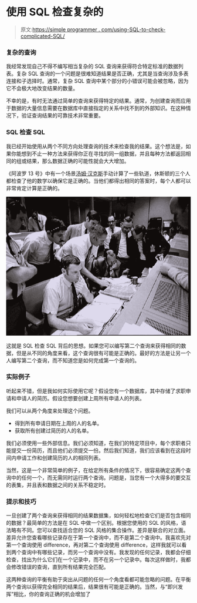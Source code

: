 # 使用 SQL 检查复杂的

> 原文:[https://simple programmer . com/using-SQL-to-check-complicated-SQL/](https://simpleprogrammer.com/using-sql-to-check-complicated-sql/)

### 复杂的查询

我经常发现自己不得不编写相当复杂的 SQL 查询来获得符合特定标准的数据列表。复杂 SQL 查询的一个问题是很难知道结果是否正确，尤其是当查询涉及多表连接和子选择时。通常，复杂 SQL 查询中某个部分的小错误可能会被忽略，因为它不会极大地改变结果的数量。

不幸的是，有时无法通过简单的查询来获得特定的结果。通常，为创建查询而应用于数据的大量信息需要在数据库中直接指定的关系中找不到的外部知识。在这种情况下，验证查询结果的可靠技术非常重要。

### **SQL 检查 SQL**

我已经开始使用从两个不同方向处理查询的技术来检查我的结果。这个想法是，如果你能想到不止一种方法来获得你正在寻找的同一组数据，并且每种方法都返回相同的组或结果，那么数据正确的可能性就会大大增加。

《阿波罗 13 号》中有一个场景[汤姆·汉克斯](http://www.amazon.com/gp/search/?ie=UTF8&bbn=2625373011&camp=1789&creative=390957&field-lbr_actors_browse-bin=Tom%20Hanks&linkCode=ur2&qid=1375197353&rh=n%3A2625373011&tag=makithecompsi-20&x=-744&y=-197)手动计算了一些轨道，休斯顿的三个人都检查了他的数学以确保它是正确的。当他们都得出相同的答案时，每个人都可以非常肯定计算是正确的。



![](img/32a5fc630f64e60c44ccd63201f927d4.png "Apollo13MissionControl1")



这就是 SQL 检查 SQL 背后的思想。如果您可以编写第二个查询来获得相同的数据，但是从不同的角度来看，这个查询很有可能是正确的。最好的方法是让另一个人编写第二个查询，而不知道您是如何完成第一个查询的。

### 实际例子

听起来不错，但是我如何实际使用它呢？假设您有一个数据库，其中存储了求职申请和申请人的简历。假设您想要创建上周所有申请人的列表。

我们可以从两个角度来处理这个问题。

*   得到所有申请日期在上周的人的名单。
*   获取所有创建过简历的人的名单。

我们必须使用一些外部信息。我们必须知道，在我们的特定项目中，每个求职者只能提交一份简历，而且他们必须提交一份。然后我们知道，我们应该看到在这段时间内申请工作和创建简历的人的相同列表。

当然，这是一个非常简单的例子，在给定所有条件的情况下，很容易确定这两个查询中的任何一个，而无需同时运行两个查询。问题是，当您有一个大得多的要交互的表集，并且表和数据之间的关系不稳定时。

### 提示和技巧

一旦创建了两个查询来获得相同的结果数据集，如何轻松地检查它们是否包含相同的数据？最简单的方法是在 SQL 中做一个区别。根据您使用的 SQL 的风格，语法略有不同。您可以查找适合您的 SQL 风格的集合操作。差异是联合的对立面。差异允许您查看哪些记录存在于第一个查询中，而不是第二个查询中。我喜欢先对第一个查询使用 difference，再对第二个查询使用 difference，这样我就可以看到两个查询中有哪些记录，而另一个查询中没有。我发现的任何记录，我都会仔细检查，找出为什么它们在一个记录中，而不在另一个记录中。每次这样做时，我都会修改错误的查询，直到所有结果完全匹配。

这两种查询的平衡有助于突出从问题的任何一个角度看都可能忽略的问题。在平衡两个查询以获得完全相同的结果后，结果很有可能是正确的。当然，与“即兴发挥”相比，你的查询正确的机会增加了